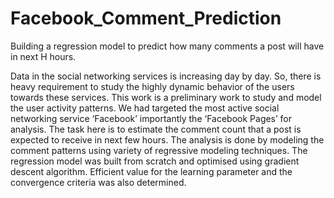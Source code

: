# Facebook_Comment_Prediction
Building a regression model to predict how many comments a post will have in next H hours.

Data in the social networking services is increasing day by day. So, there is heavy requirement to study the highly dynamic behavior of the users towards these services. This work is a preliminary work to study and model the user activity patterns. We had targeted the most active social networking service ‘Facebook’ importantly the ‘Facebook Pages’ for analysis. The task here is to estimate the comment count that a post is expected to receive in next few hours. The analysis is done by modeling the comment patterns using variety of regressive modeling techniques. The regression model was built from scratch and optimised using gradient descent algorithm. Efficient value for the learning parameter and the convergence criteria was also determined.
